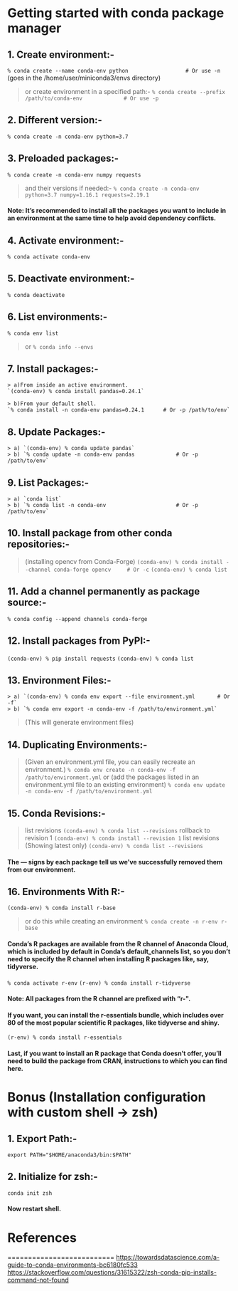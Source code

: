 # Getting started with conda package manager

## 1. Create environment:-
`% conda create --name conda-env python                  # Or use -n`
(goes in the /home/user/miniconda3/envs directory)
> or create environment in a specified path:-
`% conda create --prefix /path/to/conda-env             # Or use -p`


## 2. Different version:-
`% conda create -n conda-env python=3.7`


## 3. Preloaded packages:-
`% conda create -n conda-env numpy requests`
> and their versions if needed:-
`% conda create -n conda-env python=3.7 numpy=1.16.1 requests=2.19.1`


#### Note: It’s recommended to install all the packages you want to include in an environment at the same time to help avoid dependency conflicts.


## 4. Activate environment:-
`% conda activate conda-env`


## 5. Deactivate environment:-
`% conda deactivate`


## 6. List environments:-
`% conda env list`
> or
`% conda info --envs`


## 7. Install packages:-
    > a)From inside an active environment.
    `(conda-env) % conda install pandas=0.24.1`
    
    > b)From your default shell.
    `% conda install -n conda-env pandas=0.24.1      # Or -p /path/to/env`


## 8. Update Packages:-
    > a) `(conda-env) % conda update pandas`
    > b) `% conda update -n conda-env pandas             # Or -p /path/to/env`


## 9. List Packages:-
    > a) `conda list`
    > b) `% conda list -n conda-env                      # Or -p /path/to/env`


## 10. Install package from other conda repositories:-
> (installing opencv from Conda-Forge)
`(conda-env) % conda install --channel conda-forge opencv     # Or -c`
`(conda-env) % conda list`


## 11. Add a channel permanently as package source:-
`% conda config --append channels conda-forge`


## 12. Install packages from PyPI:-
`(conda-env) % pip install requests`
`(conda-env) % conda list`


## 13. Environment Files:-
    > a) `(conda-env) % conda env export --file environment.yml       # Or -f`
    > b) `% conda env export -n conda-env -f /path/to/environment.yml`
> (This will generate environment files)


## 14. Duplicating Environments:-
> (Given an environment.yml file, you can easily recreate an environment.)
`% conda env create -n conda-env -f /path/to/environment.yml`
> or (add the packages listed in an environment.yml file to an existing environment)
`% conda env update -n conda-env -f /path/to/environment.yml`


## 15. Conda Revisions:-
> list revisions
`(conda-env) % conda list --revisions`
> rollback to revision 1
`(conda-env) % conda install --revision 1`
> list revisions (Showing latest only)
`(conda-env) % conda list --revisions`
#### The — signs by each package tell us we’ve successfully removed them from our environment.


## 16. Environments With R:-
`(conda-env) % conda install r-base`
> or do this while creating an environment
`% conda create -n r-env r-base`

#### Conda’s R packages are available from the R channel of Anaconda Cloud, which is included by default in Conda’s default_channels list, so you don’t need to specify the R channel when installing R packages like, say, tidyverse.
`% conda activate r-env`
`(r-env) % conda install r-tidyverse`
#### Note: All packages from the R channel are prefixed with “r-".

#### If you want, you can install the r-essentials bundle, which includes over 80 of the most popular scientific R packages, like tidyverse and shiny.
`(r-env) % conda install r-essentials`
#### Last, if you want to install an R package that Conda doesn’t offer, you’ll need to build the package from CRAN, instructions to which you can find here.



# Bonus (Installation configuration with custom shell -> zsh)

## 1. Export Path:-
`export PATH="$HOME/anaconda3/bin:$PATH"`

## 2. Initialize for zsh:-
`conda init zsh`
#### Now restart shell.



# References
==========================
https://towardsdatascience.com/a-guide-to-conda-environments-bc6180fc533
https://stackoverflow.com/questions/31615322/zsh-conda-pip-installs-command-not-found